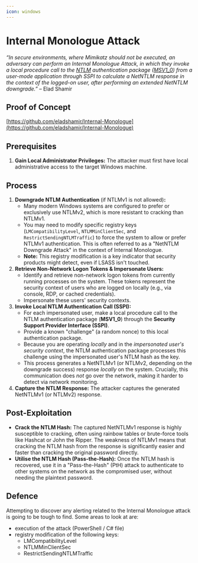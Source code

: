 ```yaml
---
icon: windows
---
```


# Internal Monologue Attack

_“In secure environments, where Mimikatz should not be executed, an adversary can perform an Internal Monologue Attack, in which they invoke a local procedure call to the_ [_NTLM_](https://en.wikipedia.org/wiki/NT_LAN_Manager) _authentication package (_[_MSV1\_0_](https://learn.microsoft.com/en-us/windows/win32/secauthn/msv1-0-authentication-package)_) from a user-mode application through SSPI to calculate a NetNTLM response in the context of the logged-on user, after performing an extended NetNTLM downgrade.”_ – Elad Shamir

## Proof of Concept

[https://github.com/eladshamir/Internal-Monologue](https://github.com/eladshamir/Internal-Monologue)

## Prerequisites

1. **Gain Local Administrator Privileges:** The attacker must first have local administrative access to the target Windows machine.

## Process

1. **Downgrade NTLM Authentication** (if NTLMv1 is not allowed)**:**
   * Many modern Windows systems are configured to prefer or exclusively use NTLMv2, which is more resistant to cracking than NTLMv1.
   * You may need to modify specific registry keys (`LMCompatibilityLevel`, `NTLMMinClientSec`, and `RestrictSendingNTLMTraffic`) to force the system to allow or prefer NTLMv1 authentication. This is often referred to as a "NetNTLM Downgrade Attack" in the context of Internal Monologue.
   * **Note:** This registry modification is a key indicator that security products might detect, even if LSASS isn't touched.
2. **Retrieve Non-Network Logon Tokens & Impersonate Users:**
   * Identify and retrieve non-network logon tokens from currently running processes on the system. These tokens represent the security context of users who are logged on locally (e.g., via console, RDP, or cached credentials).
   * Impersonate these users' security contexts.
3. **Invoke Local NTLM Authentication Call (SSPI):**
   * For each impersonated user, make a local procedure call to the NTLM authentication package (**MSV1\_0**) through the **Security Support Provider Interface (SSPI)**.
   * Provide a known "challenge" (a random nonce) to this local authentication package.
   * Because you are operating _locally_ and in the _impersonated user's security context_, the NTLM authentication package processes this challenge using the impersonated user's NTLM hash as the key.
   * This process generates a NetNTLMv1 (or NTLMv2, depending on the downgrade success) response _locally_ on the system. Crucially, this communication does _not_ go over the network, making it harder to detect via network monitoring.
4. **Capture the NTLM Response:** The attacker captures the generated NetNTLMv1 (or NTLMv2) response.

## Post-Exploitation

* **Crack the NTLM Hash:** The captured NetNTLMv1 response is highly susceptible to cracking, often using rainbow tables or brute-force tools like Hashcat or John the Ripper. The weakness of NTLMv1 means that cracking the NTLM hash from the response is significantly easier and faster than cracking the original password directly.
* **Utilise the NTLM Hash (Pass-the-Hash):** Once the NTLM hash is recovered, use it in a "Pass-the-Hash" (PtH) attack to authenticate to other systems on the network as the compromised user, without needing the plaintext password.

## Defence

Attempting to discover any alerting related to the Internal Monologue attack is going to be tough to find. Some areas to look at are:

* execution of the attack (PowerShell / C# file)
* registry modification of the following keys:
  * LMCompatibilityLevel
  * NTLMMinClientSec
  * RestrictSendingNTLMTraffic
